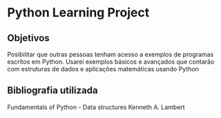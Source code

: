 # Python Learning Project

## Objetivos
Posibilitar que outras pessoas tenham acesso a exemplos de programas escritos em Python.
Usarei exemplos básicos e avançados que contarão com estruturas de dados e aplicações matemáticas usando Python

## Bibliografia utilizada

Fundamentals of Python - Data structures
Kenneth A. Lambert

